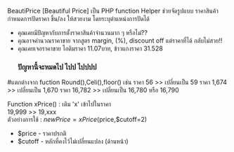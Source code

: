 BeautiPrice [Beautiful Price]
เป็น PHP function Helper ช่วยจัดรูปแบบ ราคาสินค้า
กำหนดการปัดราคา ขึ้น/ลง ให้สวยงาม โดยระบุตำแหน่งการปัดได้

+ คุณเคยมีปัญหากับการตั้งราคาสินค้าจำนวนมาก ๆ หรือไม่??
+ คุณอาจคำนวณราคาขาย จากสูตร margin, (%), discount off แต่ราคาที่ได้ กลับไม่สวย!!
+ คุณเคยเจอราคาขาย ไอติมราคา 11.07บาท, ข้าวแกงราคา 31.528
<BR><H3>ปัญหานี้จะหมดไป ไปป ไปปปป</H3>

#แตกต่างจาก fuction Round(),Celi(),floor() 
เช่น ราคา 56 >> เปลี่ยนเป็น 59
ราคา 1,674 >>  เปลี่ยนเป็น 1,670
ราคา 16,782 >> เปลี่ยนเป็น 16,780 หรือ 16,790


Function xPrice() : เติม 'x' เข้าไปในราคา
<BR>19,999 >> 19,xxx
<BR>ตัวอย่างการใช้ : $newPrice = xPrice($price,$cutoff=2)
+ $price - ราคาปรกติ
+ $cutoff - หลักที่คงไว้ไม่เปลี่ยนแปลง (ด้านหน้า)
